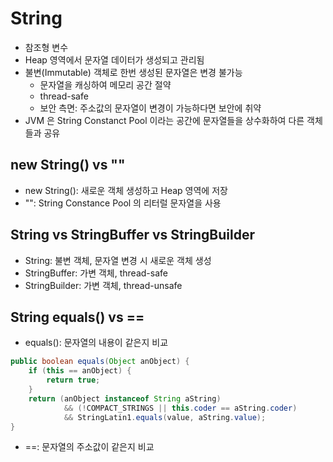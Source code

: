 # String
- 참조형 변수
- Heap 영역에서 문자열 데이터가 생성되고 관리됨
- 불변(Immutable) 객체로 한번 생성된 문자열은 변경 불가능
  - 문자열을 캐싱하여 메모리 공간 절약
  - thread-safe
  - 보안 측면: 주소값의 문자열이 변경이 가능하다면 보안에 취약
- JVM 은 String Constanct Pool 이라는 공간에 문자열들을 상수화하여 다른 객체들과 공유

## new String() vs ""
- new String(): 새로운 객체 생성하고 Heap 영역에 저장
- "": String Constance Pool 의 리터럴 문자열을 사용

## String vs StringBuffer vs StringBuilder
- String: 불변 객체, 문자열 변경 시 새로운 객체 생성
- StringBuffer: 가변 객체, thread-safe
- StringBuilder: 가변 객체, thread-unsafe

## String equals() vs ==
- equals(): 문자열의 내용이 같은지 비교
```java
public boolean equals(Object anObject) {
    if (this == anObject) {
        return true;
    }
    return (anObject instanceof String aString)
            && (!COMPACT_STRINGS || this.coder == aString.coder)
            && StringLatin1.equals(value, aString.value);
}
```
- ==: 문자열의 주소값이 같은지 비교
